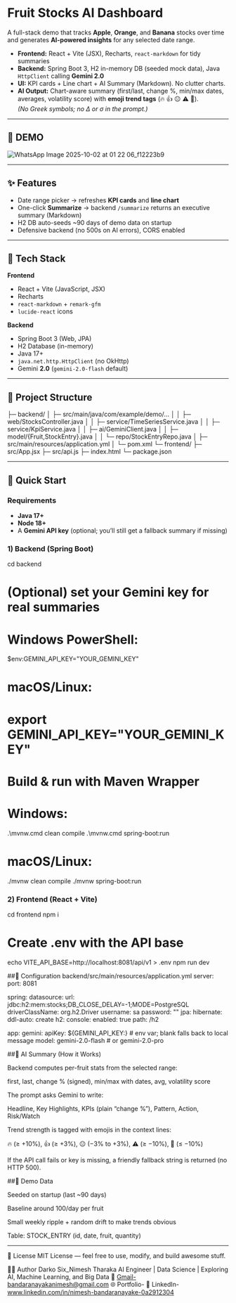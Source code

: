 # Fruit Stocks AI Dashboard

A full-stack demo that tracks **Apple**, **Orange**, and **Banana** stocks over time and generates **AI-powered insights** for any selected date range.

- **Frontend:** React + Vite (JSX), Recharts, `react-markdown` for tidy summaries  
- **Backend:** Spring Boot 3, H2 in-memory DB (seeded mock data), Java `HttpClient` calling **Gemini 2.0**  
- **UI:** KPI cards + Line chart + AI Summary (Markdown). No clutter charts.  
- **AI Output:** Chart-aware summary (first/last, change %, min/max dates, averages, volatility score) with **emoji trend tags** (🔥 👍 😐 ⚠️ 🚨).  
  *(No Greek symbols; no Δ or σ in the prompt.)*

---
## 🧱 DEMO 
![WhatsApp Image 2025-10-02 at 01 22 06_f12223b9](https://github.com/user-attachments/assets/59437fe3-88b2-4db3-a54c-9c8024e134b7)

---

## ✨ Features

- Date range picker → refreshes **KPI cards** and **line chart**
- One-click **Summarize** → backend `/summarize` returns an executive summary (Markdown)
- H2 DB auto-seeds ~90 days of demo data on startup
- Defensive backend (no 500s on AI errors), CORS enabled

---

## 🧱 Tech Stack

**Frontend**
- React + Vite (JavaScript, JSX)
- Recharts
- `react-markdown` + `remark-gfm`
- `lucide-react` icons

**Backend**
- Spring Boot 3 (Web, JPA)
- H2 Database (in-memory)
- Java 17+
- `java.net.http.HttpClient` (no OkHttp)
- Gemini **2.0** (`gemini-2.0-flash` default)

---

## 📁 Project Structure

├─ backend/
│ ├─ src/main/java/com/example/demo/...
│ │ ├─ web/StocksController.java
│ │ ├─ service/TimeSeriesService.java
│ │ ├─ service/KpiService.java
│ │ ├─ ai/GeminiClient.java
│ │ ├─ model/{Fruit,StockEntry}.java
│ │ └─ repo/StockEntryRepo.java
│ ├─ src/main/resources/application.yml
│ └─ pom.xml
└─ frontend/
├─ src/App.jsx
├─ src/api.js
├─ index.html
└─ package.json


---

## 🚀 Quick Start

### Requirements
- **Java 17+**
- **Node 18+**
- A **Gemini API key** (optional; you’ll still get a fallback summary if missing)

### 1) Backend (Spring Boot)
cd backend
# (Optional) set your Gemini key for real summaries
# Windows PowerShell:
$env:GEMINI_API_KEY="YOUR_GEMINI_KEY"
# macOS/Linux:
# export GEMINI_API_KEY="YOUR_GEMINI_KEY"

# Build & run with Maven Wrapper
# Windows:
.\mvnw.cmd clean compile
.\mvnw.cmd spring-boot:run
# macOS/Linux:
./mvnw clean compile
./mvnw spring-boot:run

### 2) Frontend (React + Vite)
cd frontend
npm i

# Create .env with the API base
echo VITE_API_BASE=http://localhost:8081/api/v1 > .env
npm run dev

##🔌 Configuration
backend/src/main/resources/application.yml
server:
  port: 8081

spring:
  datasource:
    url: jdbc:h2:mem:stocks;DB_CLOSE_DELAY=-1;MODE=PostgreSQL
    driverClassName: org.h2.Driver
    username: sa
    password: ""
  jpa:
    hibernate:
      ddl-auto: create
  h2:
    console:
      enabled: true
      path: /h2

app:
  gemini:
    apiKey: ${GEMINI_API_KEY:}    # env var; blank falls back to local message
    model: gemini-2.0-flash       # or gemini-2.0-pro

##🧠 AI Summary (How it Works)

Backend computes per-fruit stats from the selected range:

first, last, change % (signed), min/max with dates, avg, volatility score

The prompt asks Gemini to write:

Headline, Key Highlights, KPIs (plain “change %”), Pattern, Action, Risk/Watch

Trend strength is tagged with emojis in the context lines:

🔥 (≥ +10%), 👍 (≥ +3%), 😐 (−3% to +3%), ⚠️ (≥ −10%), 🚨 (≤ −10%)

If the API call fails or key is missing, a friendly fallback string is returned (no HTTP 500).

##🧪 Demo Data

Seeded on startup (last ~90 days)

Baseline around 100/day per fruit

Small weekly ripple + random drift to make trends obvious

Table: STOCK_ENTRY (id, date, fruit, quantity)

-------
📜 License
MIT License — feel free to use, modify, and build awesome stuff.

👨‍⚕️ Author
Darko Six_Nimesh Tharaka
AI Engineer | Data Science | Exploring AI, Machine Learning, and Big Data
📧 Gmail-bandaranayakanimesh@gmail.com
🌐 Portfolio-
🔗 LinkedIn-www.linkedin.com/in/nimesh-bandaranayake-0a2912304

